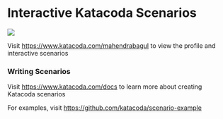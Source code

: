 # Interactive Katacoda Scenarios

[![](http://shields.katacoda.com/katacoda/mahendrabagul/count.svg)](https://www.katacoda.com/mahendrabagul "Get your profile on Katacoda.com")

Visit https://www.katacoda.com/mahendrabagul to view the profile and interactive scenarios

### Writing Scenarios
Visit https://www.katacoda.com/docs to learn more about creating Katacoda scenarios

For examples, visit https://github.com/katacoda/scenario-example

